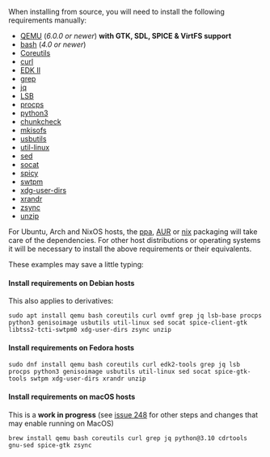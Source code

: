 When installing from source, you will need to install the following requirements manually:

- [QEMU](https://www.qemu.org/) (*6.0.0 or newer*) **with GTK, SDL,
    SPICE & VirtFS support**
- [bash](https://www.gnu.org/software/bash/) (*4.0 or newer*)
- [Coreutils](https://www.gnu.org/software/coreutils/)
- [curl](https://curl.se/)
- [EDK II](https://github.com/tianocore/edk2)
- [grep](https://www.gnu.org/software/grep/)
- [jq](https://stedolan.github.io/jq/)
- [LSB](https://wiki.linuxfoundation.org/lsb/start)
- [procps](https://gitlab.com/procps-ng/procps)
- [python3](https://www.python.org/)
- [chunkcheck](https://gist.github.com/MCJack123/943eaca762730ca4b7ae460b731b68e7)
- [mkisofs](http://cdrtools.sourceforge.net/private/cdrecord.html)
- [usbutils](https://github.com/gregkh/usbutils)
- [util-linux](https://github.com/karelzak/util-linux)
- [sed](https://www.gnu.org/software/sed/)
- [socat](http://www.dest-unreach.org/socat/)
- [spicy](https://gitlab.freedesktop.org/spice/spice-gtk)
- [swtpm](https://github.com/stefanberger/swtpm)
- [xdg-user-dirs](https://www.freedesktop.org/wiki/Software/xdg-user-dirs/)
- [xrandr](https://gitlab.freedesktop.org/xorg/app/xrandr)
- [zsync](http://zsync.moria.org.uk/)
- [unzip](http://www.info-zip.org/UnZip.html)

For Ubuntu, Arch and NixOS hosts, the
[ppa](https://launchpad.net/~flexiondotorg/+archive/ubuntu/quickemu),
[AUR](https://aur.archlinux.org/packages/quickemu) or
[nix](https://github.com/NixOS/nixpkgs/tree/master/pkgs/development/quickemu)
packaging will take care of the dependencies. For other host
distributions or operating systems it will be necessary to install the
above requirements or their equivalents.

These examples may save a little typing:

#### Install requirements on Debian hosts

This also applies to derivatives:

``` shell
sudo apt install qemu bash coreutils curl ovmf grep jq lsb-base procps python3 genisoimage usbutils util-linux sed socat spice-client-gtk libtss2-tcti-swtpm0 xdg-user-dirs zsync unzip
```

#### Install requirements on Fedora hosts

``` shell
sudo dnf install qemu bash coreutils curl edk2-tools grep jq lsb procps python3 genisoimage usbutils util-linux sed socat spice-gtk-tools swtpm xdg-user-dirs xrandr unzip
```

#### Install requirements on macOS hosts

This is a **work in progress** (see [issue 248](https://github.com/quickemu-project/quickemu/issues/248)
for other steps and changes that may enable running on MacOS)

``` shell
brew install qemu bash coreutils curl grep jq python@3.10 cdrtools gnu-sed spice-gtk zsync
```
